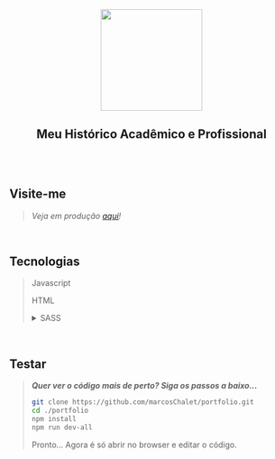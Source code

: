 <div align="center">
<image width="180px" height="180px" src="https://user-images.githubusercontent.com/72557256/210168192-44094e5a-7e76-4ffe-a27f-e96bc3104829.png"></image>
<h2>Meu Histórico Acadêmico e Profissional</h2>
</div>

<br><br>

## Visite-me
> *Veja em produção [aqui](https://marcoschalet.github.io/portfolio/)!*

<br>

## Tecnologias
> Javascript
>
> HTML
>
> <details>
> <summary>SASS</summary>
> Estou utilizando BEM, Namespaces e ITCSS junto com o SASS para que a estilização tenha uma maior consistencia e profissionalismo.
>
> &nbsp;
>
> ***Vale ressaltar que ainda estou em fase de aprendizado nessas técnicas, por isso deve ter alguns equivocos no código. No entanto,
> irei corrigindo com o passar do tempo e ganho de experiência.***
> </details>

<br>

## Testar
> ***Quer ver o código mais de perto? Siga os passos a baixo...***
>
> ```sh
> git clone https://github.com/marcosChalet/portfolio.git
> cd ./portfolio
> npm install
> npm run dev-all
> ```
>
> Pronto... Agora é só abrir no browser e editar o código.
